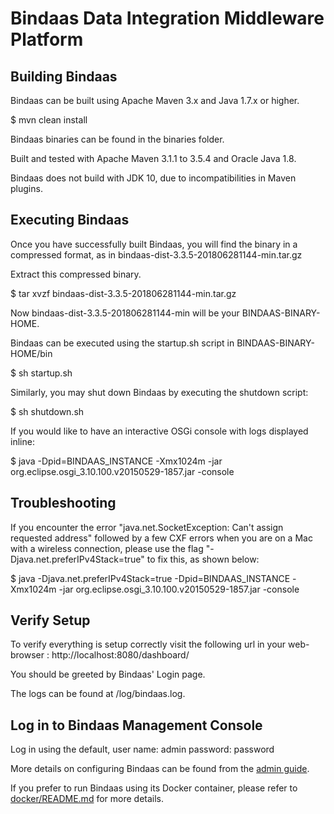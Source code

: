 # Bindaas Data Integration Middleware Platform

## Building Bindaas

Bindaas can be built using Apache Maven 3.x and Java 1.7.x or higher.

 $ mvn clean install

Bindaas binaries can be found in the binaries folder.

Built and tested with Apache Maven 3.1.1 to 3.5.4 and Oracle Java 1.8.

Bindaas does not build with JDK 10, due to incompatibilities in Maven plugins.


## Executing Bindaas

Once you have successfully built Bindaas, you will find the binary in a compressed format, as in
bindaas-dist-3.3.5-201806281144-min.tar.gz


Extract this compressed binary. 

$ tar xvzf bindaas-dist-3.3.5-201806281144-min.tar.gz

Now bindaas-dist-3.3.5-201806281144-min will be your BINDAAS-BINARY-HOME.

Bindaas can be executed using the startup.sh script in
BINDAAS-BINARY-HOME/bin

$ sh startup.sh

Similarly, you may shut down Bindaas by executing the shutdown script:

$ sh shutdown.sh

If you would like to have an interactive OSGi console with logs displayed inline:

$ java -Dpid=BINDAAS_INSTANCE -Xmx1024m -jar org.eclipse.osgi_3.10.100.v20150529-1857.jar -console


## Troubleshooting

If you encounter the error "java.net.SocketException: Can't assign requested address" followed by a few
CXF errors when you are on a Mac with a wireless connection, please use the flag "-Djava.net.preferIPv4Stack=true" to fix this,
as shown below:

$ java -Djava.net.preferIPv4Stack=true -Dpid=BINDAAS_INSTANCE -Xmx1024m -jar org.eclipse.osgi_3.10.100.v20150529-1857.jar -console


## Verify Setup

To verify everything is setup correctly visit the following url in your web-browser :
http://localhost:8080/dashboard/

You should be greeted by Bindaas' Login page.

The logs can be found at <BINDAAS-BINARY-HOME>/log/bindaas.log.


## Log in to Bindaas Management Console

Log in using the default,
user name: admin
password: password



More details on configuring Bindaas can be found from the [admin guide](https://github.com/sharmalab/bindaas/wiki/Bindaas-Admin-Guide).

If you prefer to run Bindaas using its Docker container, please refer to [docker/README.md](DOCKER-README.md) for more details.
